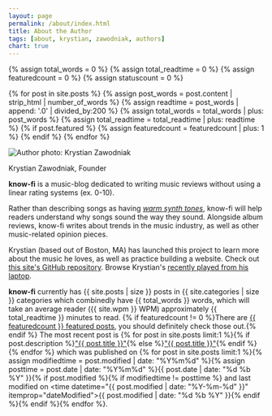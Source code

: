 ```yaml
---
layout: page
permalink: /about/index.html
title: About the Author
tags: [about, krystian, zawodniak, authors]
chart: true
---
```

{% assign total_words = 0 %}
{% assign total_readtime = 0 %}
{% assign featuredcount = 0 %}
{% assign statuscount = 0 %}

{% for post in site.posts %}
    {% assign post_words = post.content | strip_html | number_of_words %}
    {% assign readtime = post_words | append: '.0' | divided_by:200 %}
    {% assign total_words = total_words | plus: post_words %}
    {% assign total_readtime = total_readtime | plus: readtime %}
    {% if post.featured %}
    {% assign featuredcount = featuredcount | plus: 1 %}
    {% endif %}
{% endfor %}


<div class="about">
  <img class="about" src="{{ site.url }}/images/avatar.jpg" alt="Author photo: Krystian Zawodniak">
  <p class="about">
  Krystian Zawodniak, Founder
  </p>
</div>


**know-fi** is a music-blog dedicated to writing music reviews without using a linear rating systems (ex. 0-10).

Rather than describing songs as having *[warm synth tones](https://youtu.be/ZGMALkWKKaw?t=114)*, know-fi will help readers understand why songs sound the way they sound. Alongside album reviews, know-fi writes about trends in the music industry, as well as other music-related opinion pieces.

Krystian (based out of Boston, MA) has launched this project to learn more about the music he loves, as well as practice building a website. Check out [this site's GitHub repository](https://github.com/worldkrysis/know-fi). Browse Krystian's [recently played from his laptop](https://www.last.fm/user/worldkrysis).

**know-fi** currently has {{ site.posts | size }} posts in {{ site.categories | size }} categories which combinedly have {{ total_words }} words, which will take an average reader ({{ site.wpm }} WPM) approximately <span class="time">{{ total_readtime }}</span> minutes to read. {% if featuredcount != 0 %}There are <a href="{{ site.url }}/featured">{{ featuredcount }} featured posts</a>, you should definitely check those out.{% endif %} The most recent post is {% for post in site.posts limit:1 %}{% if post.description %}<a href="{{ site.url }}{{ post.url }}" title="{{ post.description }}">"{{ post.title }}"</a>{% else %}<a href="{{ site.url }}{{ post.url }}" title="{{ post.description }}" title="Read more about {{ post.title }}">"{{ post.title }}"</a>{% endif %}{% endfor %} which was published on {% for post in site.posts limit:1 %}{% assign modifiedtime = post.modified | date: "%Y%m%d" %}{% assign posttime = post.date | date: "%Y%m%d" %}<time datetime="{{ post.date | date_to_xmlschema }}" class="post-time">{{ post.date | date: "%d %b %Y" }}</time>{% if post.modified %}{% if modifiedtime != posttime %} and last modified on <time datetime="{{ post.modified | date: "%Y-%m-%d" }}" itemprop="dateModified">{{ post.modified | date: "%d %b %Y" }}</time>{% endif %}{% endif %}{% endfor %}.
